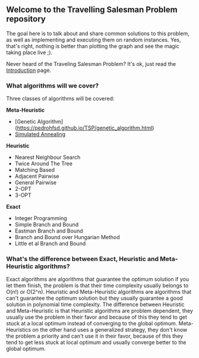 ## Welcome to the Travelling Salesman Problem repository
The goal here is to talk about and share common solutions to this problem, as well as implementing and executing them on random instances. Yes, that's right, nothing is better than plotting the graph and see the magic taking place live ;).

Never heard of the Traveling Salesman Problem? It's ok, just read the [Introduction](https://pedrohfsd.github.io/TSP/intro) page.

### What algorithms will we cover?
Three classes of algorithms will be covered:

**Meta-Heuristic**
- [Genetic Algorithm] (https://pedrohfsd.github.io/TSP/genetic_algorithm.html)
- [Simulated Annealing](https://pedrohfsd.github.io/TSP/simulated_annealing.html)

**Heuristic**
- Nearest Neighbour Search
- Twice Around The Tree
- Matching Based
- Adjacent Pairwise
- General Pairwise
- 2-OPT
- 3-OPT

**Exact**
- Integer Programming
- Simple Branch and Bound
- Eastman Branch and Bound
- Branch and Bound over Hungarian Method
- Little et al Branch and Bound

### What's the difference between Exact, Heuristic and Meta-Heuristic algorithms?
Exact algorithms are algorithms that guarantee the optimum solution if you let them finish, the problem is that their time complexity usually belongs to O(n!) or O(2^n). Heuristic and Meta-Heuristic algorithms are algorithms that can't guarantee the optimum solution but they usually guarantee a good solution in polynomial time complexity. The difference between Heuristic and Meta-Heuristic is that Heuristic algorithms are problem dependent, they usually use the problem in their favor and because of this they tend to get stuck at a local optimum instead of converging to the global optimum. Meta-Heuristics on the other hand uses a generalized strategy, they don't know the problem a priority and can't use it in their favor, because of this they tend to get less stuck at local optimum and usually converge better to the global optimum.
